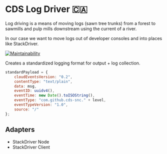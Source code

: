 # CDS Log Driver 🇨🇦

Log driving is a means of moving logs (sawn tree trunks) from a forest to sawmills and pulp mills downstream using the current of a river.

In our case we want to move logs out of developer consoles and into places like StackDriver.

[![Maintainability](https://api.codeclimate.com/v1/badges/f3fbbbb66e6823d680c6/maintainability)](https://codeclimate.com/github/cds-snc/logDriver/maintainability)

Creates a standardized logging format for output + log collection.

```javascript
standardPayload = {
    cloudEventsVersion: "0.2",
    contentType: "text/plain",
    data: msg,
    eventID: uuidv4(),
    eventTime: new Date().toISOString(),
    eventType: "com.github.cds-snc." + level,
    eventTypeVersion: "1.0",
    source: "/"
};
```

## Adapters

- StackDriver Node
- StackDriver Client

